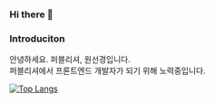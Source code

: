 ### Hi there 👋

<!--
**kyengee/kyengee** is a ✨ _special_ ✨ repository because its `README.md` (this file) appears on your GitHub profile.

Here are some ideas to get you started:

- 🔭 I’m currently working on ...
- 🌱 I’m currently learning ...
- 👯 I’m looking to collaborate on ...
- 🤔 I’m looking for help with ...
- 💬 Ask me about ...
- 📫 How to reach me: ...
- 😄 Pronouns: ...
- ⚡ Fun fact: ...
-->

<h3>Introduciton</h3>
<p>안녕하세요. 퍼블리셔, 원선경입니다.<br>
퍼블리셔에서 프론트엔드 개발자가 되기 위해 노력중입니다.</p>


[![Top Langs](https://github-readme-stats.vercel.app/api/top-langs/?username=kyengee&layout=compact)](https://github.com/kyengee/github-readme-stats)
